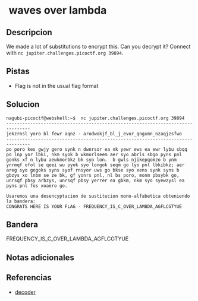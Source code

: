 #  waves over lambda

## Descripcion
We made a lot of substitutions to encrypt this. Can you decrypt it? Connect with `nc jupiter.challenges.picoctf.org 39894`.
## Pistas
- Flag is not in the usual flag format
## Solucion
```
nagubi-picoctf@webshell:~$  nc jupiter.challenges.picoctf.org 39894
-------------------------------------------------------------------------------
jekzrnsl yoro bl fewr aqnz - arodwokjf_bl_j_evor_qngxmn_nzaqjzsfwo
-------------------------------------------------------------------------------
po poro kes gwjy gero synk n dwnrsor ea nk yewr ews ea ewr lybu sbqq po lnp yor lbki, nkm syok b wkmorlseem aer syo abrls sbgo pyns pnl gonks xf n lybu aewkmorbkz bk syo lon.  b gwls njikepqomzo b ynm ynrmqf ofol se qeei wu pyok syo longok seqm go lyo pnl lbkibkz; aer areg syo gegoks syns syof rnsyor uws go bkse syo xens synk syns b gbzys xo lnbm se ze bk, gf yonrs pnl, nl bs poro, monm pbsybk go, unrsqf pbsy arbzys, unrsqf pbsy yerrer ea gbkm, nkm syo syewzysl ea pyns pnl fos xoaero go.

Usaremos una desencyptacion de sustitucion mono-alfabetica obteniendo la bandera:
CONGRATS HERE IS YOUR FLAG - FREQUENCY_IS_C_OVER_LAMBDA_AGFLCGTYUE
```

## Bandera

FREQUENCY_IS_C_OVER_LAMBDA_AGFLCGTYUE

## Notas adicionales

## Referencias
- [decoder](https://www.dcode.fr/monoalphabetic-substitution)